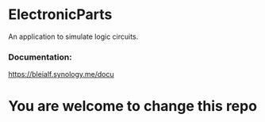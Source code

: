 # ElectronicParts
An application to simulate logic circuits.

### Documentation:
https://bleialf.synology.me/docu


# You are welcome to change this repo
